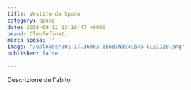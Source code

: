 ```yaml
---
title: Vestito da Sposo
category: sposo
date: 2018-09-12 13:18:47 +0000
brand: Cleofefinati
marca_sposa: ''
image: "/uploads/001-17.16003-6B68IN394C545-CLE1120.png"
published: false

---
```

Descrizione dell'abito